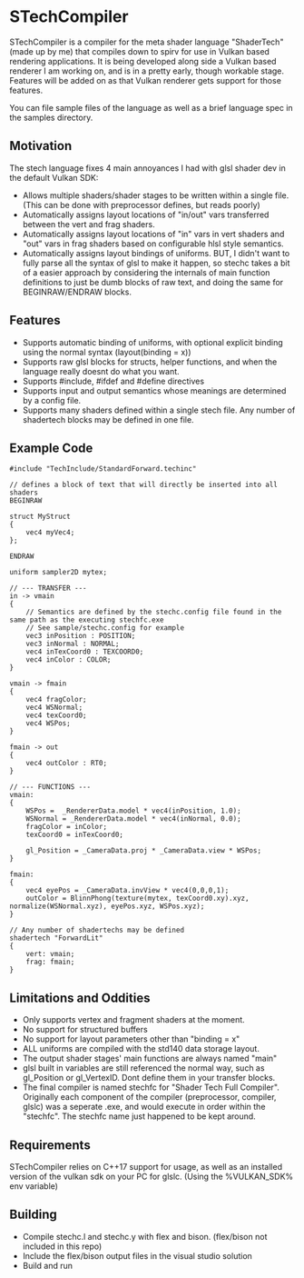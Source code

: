 # STechCompiler
STechCompiler is a compiler for the meta shader language "ShaderTech" (made up by me) that compiles down to spirv for use in Vulkan based rendering applications. It is being developed along side a Vulkan based renderer I am working on, and is in a pretty early, though workable stage. Features will be added on as that Vulkan renderer gets support for those features.

You can file sample files of the language as well as a brief language spec in the samples directory.

## Motivation
The stech language fixes 4 main annoyances I had with glsl shader dev in the default Vulkan SDK:
  - Allows multiple shaders/shader stages to be written within a single file. (This can be done with preprocessor defines, but reads poorly)
  - Automatically assigns layout locations of "in/out" vars transferred between the vert and frag shaders.
  - Automatically assigns layout locations of "in" vars in vert shaders and "out" vars in frag shaders based on configurable hlsl style semantics.
  - Automatically assigns layout bindings of uniforms.
BUT, I didn't want to fully parse all the syntax of glsl to make it happen, so stechc takes a bit of a easier approach by considering the internals of main function definitions to just be dumb blocks of raw text, and doing the same for BEGINRAW/ENDRAW blocks.

## Features
  - Supports automatic binding of uniforms, with optional explicit binding using the normal syntax (layout(binding = x))
  - Supports raw glsl blocks for structs, helper functions, and when the language really doesnt do what you want.
  - Supports #include, #ifdef and #define directives
  - Supports input and output semantics whose meanings are determined by a config file.
  - Supports many shaders defined within a single stech file. Any number of shadertech blocks may be defined in one file.

## Example Code
```
#include "TechInclude/StandardForward.techinc"

// defines a block of text that will directly be inserted into all shaders
BEGINRAW

struct MyStruct
{
    vec4 myVec4;
};

ENDRAW

uniform sampler2D mytex;

// --- TRANSFER ---
in -> vmain
{
    // Semantics are defined by the stechc.config file found in the same path as the executing stechfc.exe 
    // See sample/stechc.config for example
    vec3 inPosition : POSITION;
    vec3 inNormal : NORMAL;
    vec4 inTexCoord0 : TEXCOORD0;
    vec4 inColor : COLOR;
}

vmain -> fmain
{
    vec4 fragColor;
    vec4 WSNormal;
    vec4 texCoord0;
    vec4 WSPos;
}

fmain -> out
{
    vec4 outColor : RT0;
}

// --- FUNCTIONS ---
vmain:
{
    WSPos =  _RendererData.model * vec4(inPosition, 1.0);
    WSNormal = _RendererData.model * vec4(inNormal, 0.0);
    fragColor = inColor;
    texCoord0 = inTexCoord0;

    gl_Position = _CameraData.proj * _CameraData.view * WSPos;
}

fmain:
{
    vec4 eyePos = _CameraData.invView * vec4(0,0,0,1);
    outColor = BlinnPhong(texture(mytex, texCoord0.xy).xyz, normalize(WSNormal.xyz), eyePos.xyz, WSPos.xyz);
}

// Any number of shadertechs may be defined
shadertech "ForwardLit"
{
    vert: vmain;
    frag: fmain;
}
```

## Limitations and Oddities
  - Only supports vertex and fragment shaders at the moment.
  - No support for structured buffers
  - No support for layout parameters other than "binding = x"
  - ALL uniforms are compiled with the std140 data storage layout.
  - The output shader stages' main functions are always named "main"
  - glsl built in variables are still referenced the normal way, such as gl_Position or gl_VertexID. Dont define them in your transfer blocks.
  - The final compiler is named stechfc for "Shader Tech Full Compiler". Originally each component of the compiler (preprocessor, compiler, glslc) was a seperate .exe, and would execute in order within the "stechfc". The stechfc name just happened to be kept around. 

## Requirements
 STechCompiler relies on C++17 support for <filesystem> usage, as well as an installed version of the vulkan sdk on your PC for glslc. (Using the %VULKAN_SDK% env variable)
  
## Building
 - Compile stechc.l and stechc.y with flex and bison. (flex/bison not included in this repo)
 - Include the flex/bison output files in the visual studio solution
 - Build and run
